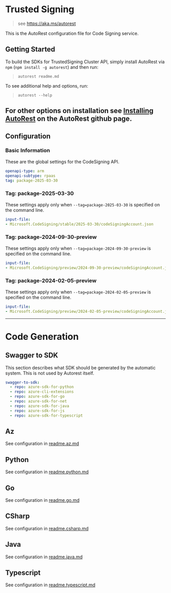 # Trusted Signing

> see https://aka.ms/autorest

This is the AutoRest configuration file for Code Signing service.

## Getting Started

To build the SDKs for TrustedSigning Cluster API, simply install AutoRest via `npm` (`npm install -g autorest`) and then run:

> `autorest readme.md`

To see additional help and options, run:

> `autorest --help`

For other options on installation see [Installing AutoRest](https://aka.ms/autorest/install) on the AutoRest github page.
---

## Configuration

### Basic Information

These are the global settings for the CodeSigning API.

```yaml
openapi-type: arm
openapi-subtype: rpaas
tag: package-2025-03-30
```
### Tag: package-2025-03-30

These settings apply only when `--tag=package-2025-03-30` is specified on the command line.

```yaml $(tag) == 'package-2025-03-30'
input-file:
- Microsoft.CodeSigning/stable/2025-03-30/codeSigningAccount.json
```

### Tag: package-2024-09-30-preview

These settings apply only when `--tag=package-2024-09-30-preview` is specified on the command line.

```yaml $(tag) == 'package-2024-09-30-preview'
input-file:
- Microsoft.CodeSigning/preview/2024-09-30-preview/codeSigningAccount.json
```

### Tag: package-2024-02-05-preview

These settings apply only when `--tag=package-2024-02-05-preview` is specified on the command line.

```yaml $(tag) == 'package-2024-02-05-preview'
input-file:
- Microsoft.CodeSigning/preview/2024-02-05-preview/codeSigningAccount.json
```

---

# Code Generation

## Swagger to SDK

This section describes what SDK should be generated by the automatic system.
This is not used by Autorest itself.

```yaml $(swagger-to-sdk)
swagger-to-sdk:
  - repo: azure-sdk-for-python
  - repo: azure-cli-extensions
  - repo: azure-sdk-for-go
  - repo: azure-sdk-for-net
  - repo: azure-sdk-for-java
  - repo: azure-sdk-for-js
  - repo: azure-sdk-for-typescript
```

## Az

See configuration in [readme.az.md](./readme.az.md)

## Python

See configuration in [readme.python.md](./readme.python.md)

## Go

See configuration in [readme.go.md](./readme.go.md)

## CSharp

See configuration in [readme.csharp.md](./readme.csharp.md)

## Java

See configuration in [readme.java.md](./readme.java.md)

## Typescript

See configuration in [readme.typescript.md](./readme.typescript.md)

## 


